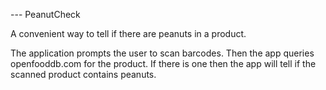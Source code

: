 --- PeanutCheck

A convenient way to tell if there are peanuts in a product.

The application prompts the user to scan barcodes. Then the app queries openfooddb.com for the product. If there is one then the app will tell if the scanned product contains peanuts.
